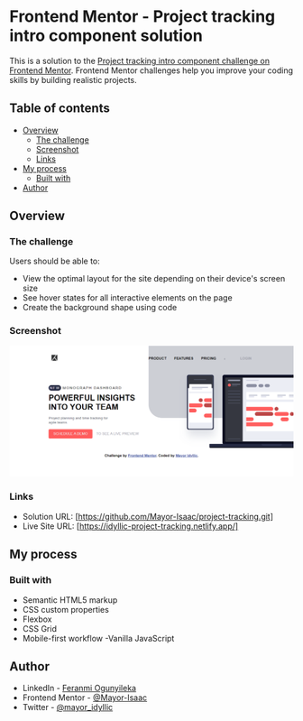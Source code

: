# Frontend Mentor - Project tracking intro component solution

This is a solution to the [Project tracking intro component challenge on Frontend Mentor](https://www.frontendmentor.io/challenges/project-tracking-intro-component-5d289097500fcb331a67d80e). Frontend Mentor challenges help you improve your coding skills by building realistic projects. 

## Table of contents

- [Overview](#overview)
  - [The challenge](#the-challenge)
  - [Screenshot](#screenshot)
  - [Links](#links)
- [My process](#my-process)
  - [Built with](#built-with)
- [Author](#author)

## Overview

### The challenge

Users should be able to:

- View the optimal layout for the site depending on their device's screen size
- See hover states for all interactive elements on the page
- Create the background shape using code

### Screenshot

![](./srceenshot.png)

### Links

- Solution URL: [https://github.com/Mayor-Isaac/project-tracking.git]
- Live Site URL: [https://idyllic-project-tracking.netlify.app/]

## My process

### Built with

- Semantic HTML5 markup
- CSS custom properties
- Flexbox
- CSS Grid
- Mobile-first workflow
-Vanilla JavaScript



## Author

- LinkedIn - [Feranmi Ogunyileka](https://www.linkedin.com/in/feranmi-ogunyileka-359a1723b)
- Frontend Mentor - [@Mayor-Isaac](https://www.frontendmentor.io/profile/Mayor-Isaac)
- Twitter - [@mayor_idyllic](https://www.twitter.com/mayor_idyllic)

